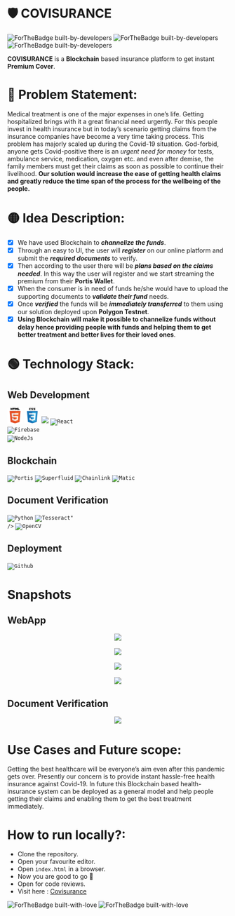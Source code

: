 # 🛡 COVISURANCE

![ForTheBadge built-by-developers](https://forthebadge.com/images/badges/built-by-developers.svg)
![ForTheBadge built-by-developers](https://forthebadge.com/images/badges/for-you.svg)
![ForTheBadge built-by-developers](https://forthebadge.com/images/badges/powered-by-responsibility.svg)

**COVISURANCE** is a **Blockchain** based insurance platform to get instant **Premium Cover**.

# 🔴 Problem Statement:

Medical treatment is one of the major expenses in one’s life. Getting hospitalized brings with it a great financial need urgently. For this people invest in health insurance but in today’s scenario getting claims from the insurance companies have become a very time taking process. This problem has majorly scaled up during the Covid-19 situation. God-forbid, anyone gets Covid-positive there is an *urgent need for money* for tests, ambulance service, medication, oxygen etc. and even after demise, the family members must get their claims as soon as possible to continue their livelihood. 
**Our solution would increase the ease of getting health claims and greatly reduce the time span of the process for the wellbeing of the people.**

# 🟡 Idea Description:
- [x] We have used Blockchain to ***channelize the funds***. 
- [x] Through an easy to UI, the user will ***register*** on our online platform and submit the ***required documents*** to verify.
- [x] Then according to the user there will be ***plans based on the claims needed***. In this way the user will register and we start streaming the premium from their **Portis Wallet**. 
- [x] When the consumer is in need of funds he/she would have to upload the supporting documents to ***validate their fund*** needs. 
- [x] Once ***verified*** the funds will be ***immediately transferred*** to them using our solution deployed upon **Polygon Testnet**.
- [x] **Using Blockchain will make it possible to channelize funds without delay hence providing people with funds and helping them to get better treatment and better lives for their loved ones**. 

# 🟢 Technology Stack:
## Web Development
<code><img alt="HTML5" height="35rem" src="https://raw.githubusercontent.com/github/explore/80688e429a7d4ef2fca1e82350fe8e3517d3494d/topics/html/html.png" /></code>
<code><img alt="CSS3" height="35rem" src="https://raw.githubusercontent.com/github/explore/80688e429a7d4ef2fca1e82350fe8e3517d3494d/topics/css/css.png" /></code>
<code><img height="35rem" src="https://img.icons8.com/color/2x/bootstrap.png" /></code>
<code><img alt="React" height="35rem" src="https://img.icons8.com/bubbles/50/000000/react.png" /> </code>
<code><img alt="Firebase" height="35rem" src="https://img.icons8.com/color/48/000000/firebase.png" /> </code>
<code><img alt="NodeJs" height="35rem" src="https://img.icons8.com/color/48/000000/nodejs.png" /> </code>

## Blockchain
<code><img alt="Portis" height="35rem" src="https://www.portis.io/static/logo.svg" /></code>
<code><img alt="Superfluid" height="35rem" src="https://miro.medium.com/fit/c/96/96/1*JINdTrpldrRv2LcYpoW0Vg.gif" /></code>
<code><img alt="Chainlink" height="35rem" src="https://assets-global.website-files.com/5f6b7190899f41fb70882d08/5f760a499b56c47b8fa74fbb_chainlink-logo.svg" /></code>
<code><img alt="Matic" height="35rem" src="https://cdn.icon-icons.com/icons2/2130/PNG/512/matic_cryptocurrency_logo_icon_131424.png" /></code>

## Document Verification
<code><img alt="Python" height="35rem" src="https://img.icons8.com/dusk/64/000000/python.png" /></code>
<code><img alt="Tesseract" height="35rem" src="https://img.icons8.com/color/48/000000/tesseract.png" />" /></code>
<code><img alt="OpenCV" height="35rem" src="https://opencv.org/wp-content/uploads/2020/07/cropped-OpenCV_logo_white_600x.png" /></code>

## Deployment
<code><img alt="Github" height="35rem" src="https://img.icons8.com/nolan/64/github.png" /></code>

# Snapshots

## WebApp
<p align="center">
  <img src="https://user-images.githubusercontent.com/72281283/117539121-cbd65800-b026-11eb-94ce-8d186f183b62.jpg" height="300px">
</p>
<p align="center">
  <img src="https://user-images.githubusercontent.com/72281283/117556348-78472700-b085-11eb-961d-f9489f29909b.jpg" height="300px">
</p>
<p align="center">
  <img src="https://user-images.githubusercontent.com/72281283/117556349-7aa98100-b085-11eb-86c2-0be5334047d0.jpg" height="300px">
</p>
<p align="center">
  <img src="https://user-images.githubusercontent.com/72281283/117556350-7d0bdb00-b085-11eb-9aa2-89d6ed56e7af.jpg" height="300px">
</p>

## Document Verification
<p align="center">
  <img src="https://user-images.githubusercontent.com/72281283/117539508-a1859a00-b028-11eb-84c8-95cfc959a34c.jpg" height="300px">
</p>
 
# Use Cases and Future scope:
Getting the best healthcare will be everyone’s aim even after this pandemic gets over. Presently our concern is to provide instant hassle-free health insurance against Covid-19. In future this Blockchain based health-insurance system can be deployed as a general model and help people getting their claims and enabling them to get the best treatment immediately.

# How to run locally?:
- Clone the repository.
- Open your favourite editor.
- Open ```index.html``` in a browser.
- Now you are good to go  👾‍
- Open for code reviews. 
- Visit here : [Covisurance](https://covisurance.github.io/Covisurance/)

![ForTheBadge built-with-love](https://forthebadge.com/images/badges/built-with-love.svg)
![ForTheBadge built-with-love](https://forthebadge.com/images/badges/check-it-out.svg)
